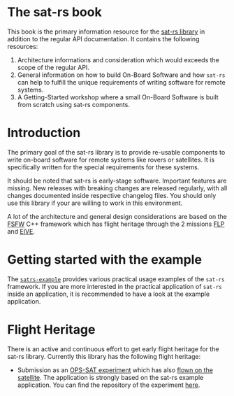 The sat-rs book
======

This book is the primary information resource for the [sat-rs library](https://egit.irs.uni-stuttgart.de/rust/sat-rs)
in addition to the regular API documentation. It contains the following resources:

1. Architecture informations and consideration which would exceeds the scope of the regular API.
2. General information on how to build On-Board Software and how `sat-rs` can help to fulfill
   the unique requirements of writing software for remote systems.
2. A Getting-Started workshop where a small On-Board Software is built from scratch using
   sat-rs components.

# Introduction

The primary goal of the sat-rs library is to provide re-usable components
to write on-board software for remote systems like rovers or satellites. It is specifically written
for the special requirements for these systems.

It should be noted that sat-rs is early-stage software. Important features are missing. New releases
with breaking changes are released regularly, with all changes documented inside respective
changelog files. You should only use this library if your are willing to work in this
environment.

A lot of the architecture and general design considerations are based on the
[FSFW](https://egit.irs.uni-stuttgart.de/fsfw/fsfw) C++ framework which has flight heritage
through the 2 missions [FLP](https://www.irs.uni-stuttgart.de/en/research/satellitetechnology-and-instruments/smallsatelliteprogram/flying-laptop/)
and [EIVE](https://www.irs.uni-stuttgart.de/en/research/satellitetechnology-and-instruments/smallsatelliteprogram/EIVE/).

# Getting started with the example

The [`satrs-example`](https://egit.irs.uni-stuttgart.de/rust/sat-rs/src/branch/main/satrs-example)
provides various practical usage examples of the `sat-rs` framework. If you are more interested in
the practical application of `sat-rs` inside an application, it is recommended to have a look at
the example application.

# Flight Heritage

There is an active and continuous effort to get early flight heritage for the sat-rs library.
Currently this library has the following flight heritage:

- Submission as an [OPS-SAT experiment](https://www.esa.int/Enabling_Support/Operations/OPS-SAT)
  which has also
  [flown on the satellite](https://blogs.esa.int/rocketscience/2024/05/21/ops-sat-reentry-tomorrow-final-experiments-continue/).
  The application is strongly based on the sat-rs example application. You can find the repository
  of the experiment [here](https://egit.irs.uni-stuttgart.de/rust/ops-sat-rs).
